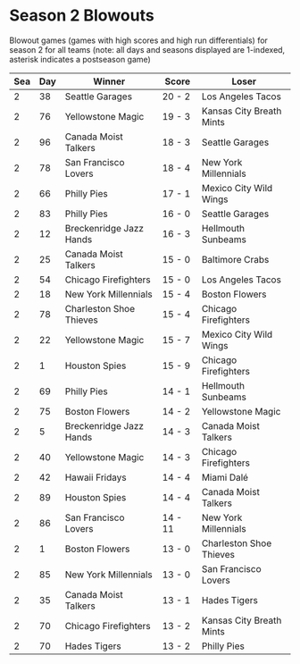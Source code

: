 # Season 2 Blowouts



Blowout games (games with high scores and high run differentials) for season 2 for all teams (note: all days and seasons displayed are 1-indexed, asterisk indicates a postseason game)


| Sea | Day | Winner | Score | Loser | 
| ------ |------ |------ |------ |------ |
| 2 | 38 | Seattle Garages | 20 - 2 | Los Angeles Tacos | 
| 2 | 76 | Yellowstone Magic | 19 - 3 | Kansas City Breath Mints | 
| 2 | 96 | Canada Moist Talkers | 18 - 3 | Seattle Garages | 
| 2 | 78 | San Francisco Lovers | 18 - 4 | New York Millennials | 
| 2 | 66 | Philly Pies | 17 - 1 | Mexico City Wild Wings | 
| 2 | 83 | Philly Pies | 16 - 0 | Seattle Garages | 
| 2 | 12 | Breckenridge Jazz Hands | 16 - 3 | Hellmouth Sunbeams | 
| 2 | 25 | Canada Moist Talkers | 15 - 0 | Baltimore Crabs | 
| 2 | 54 | Chicago Firefighters | 15 - 0 | Los Angeles Tacos | 
| 2 | 18 | New York Millennials | 15 - 4 | Boston Flowers | 
| 2 | 78 | Charleston Shoe Thieves | 15 - 4 | Chicago Firefighters | 
| 2 | 22 | Yellowstone Magic | 15 - 7 | Mexico City Wild Wings | 
| 2 | 1 | Houston Spies | 15 - 9 | Chicago Firefighters | 
| 2 | 69 | Philly Pies | 14 - 1 | Hellmouth Sunbeams | 
| 2 | 75 | Boston Flowers | 14 - 2 | Yellowstone Magic | 
| 2 | 5 | Breckenridge Jazz Hands | 14 - 3 | Canada Moist Talkers | 
| 2 | 40 | Yellowstone Magic | 14 - 3 | Chicago Firefighters | 
| 2 | 42 | Hawaii Fridays | 14 - 4 | Miami Dalé | 
| 2 | 89 | Houston Spies | 14 - 4 | Canada Moist Talkers | 
| 2 | 86 | San Francisco Lovers | 14 - 11 | New York Millennials | 
| 2 | 1 | Boston Flowers | 13 - 0 | Charleston Shoe Thieves | 
| 2 | 85 | New York Millennials | 13 - 0 | San Francisco Lovers | 
| 2 | 35 | Canada Moist Talkers | 13 - 1 | Hades Tigers | 
| 2 | 70 | Chicago Firefighters | 13 - 2 | Kansas City Breath Mints | 
| 2 | 70 | Hades Tigers | 13 - 2 | Philly Pies | 


